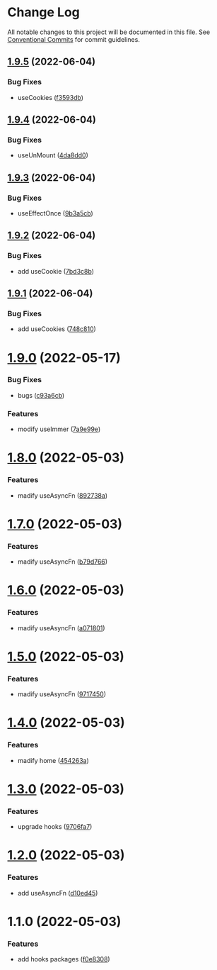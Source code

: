 # Change Log

All notable changes to this project will be documented in this file.
See [Conventional Commits](https://conventionalcommits.org) for commit guidelines.

## [1.9.5](https://github.com/cutefcc/fcc-project/compare/@mmfcc/hooks@1.9.4...@mmfcc/hooks@1.9.5) (2022-06-04)


### Bug Fixes

* useCookies ([f3593db](https://github.com/cutefcc/fcc-project/commit/f3593db8b23a88681fb3739382d078ca52cb233e))





## [1.9.4](https://github.com/cutefcc/fcc-project/compare/@mmfcc/hooks@1.9.3...@mmfcc/hooks@1.9.4) (2022-06-04)


### Bug Fixes

* useUnMount ([4da8dd0](https://github.com/cutefcc/fcc-project/commit/4da8dd0675f02f4cce9e61a82ccd2428fa8d5115))





## [1.9.3](https://github.com/cutefcc/fcc-project/compare/@mmfcc/hooks@1.9.2...@mmfcc/hooks@1.9.3) (2022-06-04)


### Bug Fixes

* useEffectOnce ([9b3a5cb](https://github.com/cutefcc/fcc-project/commit/9b3a5cb1a1d217e9f05b3b40a23ae6916153f12f))





## [1.9.2](https://github.com/cutefcc/fcc-project/compare/@mmfcc/hooks@1.9.1...@mmfcc/hooks@1.9.2) (2022-06-04)


### Bug Fixes

* add useCookie ([7bd3c8b](https://github.com/cutefcc/fcc-project/commit/7bd3c8b6d2522a19842c48aed65752770448df72))





## [1.9.1](https://github.com/cutefcc/fcc-project/compare/@mmfcc/hooks@1.9.0...@mmfcc/hooks@1.9.1) (2022-06-04)


### Bug Fixes

* add useCookies ([748c810](https://github.com/cutefcc/fcc-project/commit/748c81035bc383e150e0e7f922c531760f81a3be))





# [1.9.0](https://github.com/cutefcc/fcc-project/compare/@mmfcc/hooks@1.8.0...@mmfcc/hooks@1.9.0) (2022-05-17)


### Bug Fixes

* bugs ([c93a6cb](https://github.com/cutefcc/fcc-project/commit/c93a6cb1bd1e227ec8ae37b96f41e2bbc419fefb))


### Features

* modify useImmer ([7a9e99e](https://github.com/cutefcc/fcc-project/commit/7a9e99e5f0e215883f5a6a1a8a82b5c288aac343))





# [1.8.0](https://github.com/cutefcc/fcc-project/compare/@mmfcc/hooks@1.7.0...@mmfcc/hooks@1.8.0) (2022-05-03)


### Features

* madify useAsyncFn ([892738a](https://github.com/cutefcc/fcc-project/commit/892738a5288f2b25c4efbb46a4995d22098fc3fa))





# [1.7.0](https://github.com/cutefcc/fcc-project/compare/@mmfcc/hooks@1.6.0...@mmfcc/hooks@1.7.0) (2022-05-03)


### Features

* madify useAsyncFn ([b79d766](https://github.com/cutefcc/fcc-project/commit/b79d766cf644021c780b3cc9e8b1995c90c63a9c))





# [1.6.0](https://github.com/cutefcc/fcc-project/compare/@mmfcc/hooks@1.5.0...@mmfcc/hooks@1.6.0) (2022-05-03)


### Features

* madify useAsyncFn ([a071801](https://github.com/cutefcc/fcc-project/commit/a071801e692aa3fa389ef598cec4fe4025f20d03))





# [1.5.0](https://github.com/cutefcc/fcc-project/compare/@mmfcc/hooks@1.4.0...@mmfcc/hooks@1.5.0) (2022-05-03)


### Features

* madify useAsyncFn ([9717450](https://github.com/cutefcc/fcc-project/commit/971745068dfb7570ac54838de4a0149216125c68))





# [1.4.0](https://github.com/cutefcc/fcc-project/compare/@mmfcc/hooks@1.3.0...@mmfcc/hooks@1.4.0) (2022-05-03)


### Features

* madify home ([454263a](https://github.com/cutefcc/fcc-project/commit/454263a10ae4a7f369809fd916aea444a02cd231))





# [1.3.0](https://github.com/cutefcc/fcc-project/compare/@mmfcc/hooks@1.2.0...@mmfcc/hooks@1.3.0) (2022-05-03)


### Features

* upgrade hooks ([9706fa7](https://github.com/cutefcc/fcc-project/commit/9706fa751b1a8241c4738d39678329bc893c749f))





# [1.2.0](https://github.com/cutefcc/fcc-project/compare/@mmfcc/hooks@1.1.0...@mmfcc/hooks@1.2.0) (2022-05-03)


### Features

* add useAsyncFn ([d10ed45](https://github.com/cutefcc/fcc-project/commit/d10ed45447366906ae2cf3cf4b2b8b0e3abefeb7))





# 1.1.0 (2022-05-03)


### Features

* add hooks packages ([f0e8308](https://github.com/cutefcc/fcc-project/commit/f0e8308b0ee0230304d3580aab9c32bed0c7cd38))
